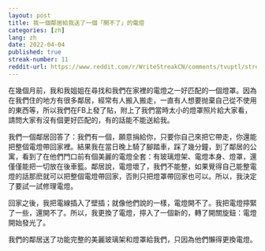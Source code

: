```yaml
---
layout: post
title: 我一個鄰居給我送了一個「開不了」的電燈
categories: [zh]
lang: zh
date: 2022-04-04
published: true
streak-number: 11
reddit-url: https://www.reddit.com/r/WriteStreakCN/comments/tvuptl/streak_11_我一個鄰居給我送了一個開不了的電燈/
---
```

在幾個月前，我和我姐姐在尋找和我們在家裡的電燈之一好匹配的一個燈罩。因為在我們住的地方有很多鄰居，經常有人搬入搬走，一直有人想要抛棄自己從不使用的東西等，所以我們在FB上發了貼，附上了我們當時太小的燈罩照片給大家看，請問大家有沒有個更好匹配的，有的話能不能送給我。

我們一個鄰居回答了：我們有一個，願意捐給你，只要你自己來把它帶走，你還能把整個電燈帶回家裡。結果我在當日晚上騎了腳踏車，踩了幾分鐘，到了鄰居的公寓，看到了在他們門口前有個美麗的電燈全套：有玻璃燈架、電燈本身、燈罩，還僅僅能把一切放在後車籃。鄰居說，電燈壞了，我們不能整，如果覺得自己能整電燈的話那麽就可以把整個電燈帶回家，否則只把燈罩帶回家也可以。所以，我決定了要試一試修理電燈。

回家之後，我把電線插入了壁插；就像他們說的一樣，電燈開不了。我把電燈擰緊了一些，還開不了。所以，我更換了電燈，擰入了一個新的，轉了開關旋鈕：電燈開始發光了。

我們的鄰居送了功能完整的美麗玻璃架和燈罩給我們，只因為他們懶得更換電燈。
